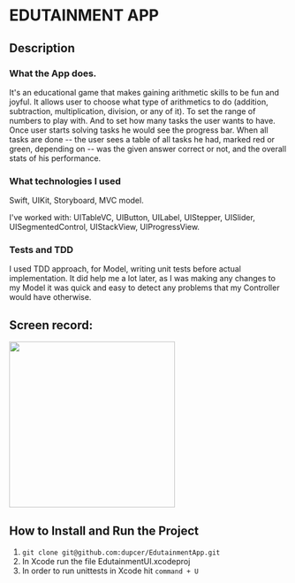 # EDUTAINMENT APP

## Description
### What the App does.
It's an educational game that makes gaining arithmetic skills to be fun and joyful. It allows user to choose what type of arithmetics to do (addition, subtraction, multiplication, division, or any of it). To set the range of numbers to play with. And to set how many tasks the user wants to have. Once user starts solving tasks he would see the progress bar. When all tasks are done -- the user sees a table of all tasks he had, marked red or green, depending on -- was the given answer correct or not, and the overall stats of his performance. 

### What technologies I used
Swift, UIKit, Storyboard, MVC model. 

I've worked with: UITableVC, UIButton, UILabel, UIStepper, UISlider, UISegmentedControl, UIStackView, UIProgressView.

### Tests and TDD
I used TDD approach, for Model, writing unit tests before actual implementation. It did help me a lot later, as I was making any changes to my Model it was quick and easy to detect any problems that my Controller would have otherwise.

## Screen record:
<img src="https://user-images.githubusercontent.com/68953880/195889829-54b38899-b3af-4e99-af96-faf3832909bb.gif" width="300">



## How to Install and Run the Project

 1. `git clone git@github.com:dupcer/EdutainmentApp.git`
 2. In Xcode run the file EdutainmentUI.xcodeproj
 3. In order to run unittests in Xcode hit `command + U`

